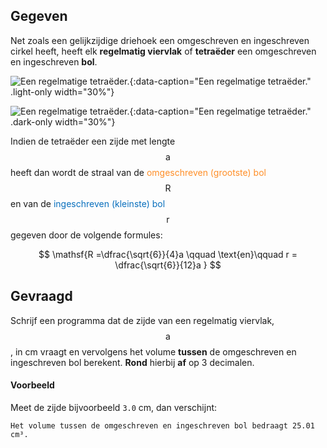 ## Gegeven

Net zoals een gelijkzijdige driehoek een omgeschreven en ingeschreven cirkel heeft, heeft elk **regelmatig viervlak** of **tetraëder** een omgeschreven en ingeschreven **bol**. 

![Een regelmatige tetraëder.](media/image.png "Een regelmatige tetraëder."){:data-caption="Een regelmatige tetraëder." .light-only width="30%"}

![Een regelmatige tetraëder.](media/image_dark.png "Een regelmatige tetraëder."){:data-caption="Een regelmatige tetraëder." .dark-only width="30%"}

Indien de tetraëder een zijde met lengte $$\mathsf{a}$$ heeft dan wordt de straal van de <span style="color:#FF8E27">omgeschreven (grootste) bol</span> $$\mathsf{R}$$ en van de <span style="color:#086FBD">ingeschreven (kleinste) bol</span> $$\mathsf{r}$$ gegeven door de volgende formules:

$$
 \mathsf{R =\dfrac{\sqrt{6}}{4}a \qquad \text{en}\qquad r = \dfrac{\sqrt{6}}{12}a  }
$$

## Gevraagd
Schrijf een programma dat de zijde van een regelmatig viervlak, $$\mathsf{a}$$, in cm vraagt en vervolgens het volume **tussen** de omgeschreven en ingeschreven bol berekent. **Rond** hierbij **af** op 3 decimalen.

#### Voorbeeld
Meet de zijde bijvoorbeeld `3.0` cm, dan verschijnt:
```
Het volume tussen de omgeschreven en ingeschreven bol bedraagt 25.01 cm³.
```
